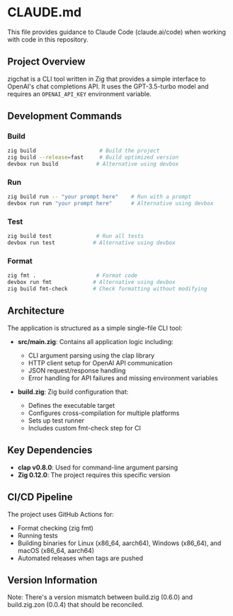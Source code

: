 # CLAUDE.md

This file provides guidance to Claude Code (claude.ai/code) when working with code in this repository.

## Project Overview

zigchat is a CLI tool written in Zig that provides a simple interface to OpenAI's chat completions API. It uses the GPT-3.5-turbo model and requires an `OPENAI_API_KEY` environment variable.

## Development Commands

### Build
```bash
zig build                    # Build the project
zig build --release=fast     # Build optimized version
devbox run build            # Alternative using devbox
```

### Run
```bash
zig build run -- "your prompt here"    # Run with a prompt
devbox run run "your prompt here"      # Alternative using devbox
```

### Test
```bash
zig build test              # Run all tests
devbox run test            # Alternative using devbox
```

### Format
```bash
zig fmt .                   # Format code
devbox run fmt             # Alternative using devbox
zig build fmt-check        # Check formatting without modifying
```

## Architecture

The application is structured as a simple single-file CLI tool:

- **src/main.zig**: Contains all application logic including:
  - CLI argument parsing using the clap library
  - HTTP client setup for OpenAI API communication
  - JSON request/response handling
  - Error handling for API failures and missing environment variables

- **build.zig**: Zig build configuration that:
  - Defines the executable target
  - Configures cross-compilation for multiple platforms
  - Sets up test runner
  - Includes custom fmt-check step for CI

## Key Dependencies

- **clap v0.8.0**: Used for command-line argument parsing
- **Zig 0.12.0**: The project requires this specific version

## CI/CD Pipeline

The project uses GitHub Actions for:
- Format checking (zig fmt)
- Running tests
- Building binaries for Linux (x86_64, aarch64), Windows (x86_64), and macOS (x86_64, aarch64)
- Automated releases when tags are pushed

## Version Information

Note: There's a version mismatch between build.zig (0.6.0) and build.zig.zon (0.0.4) that should be reconciled.